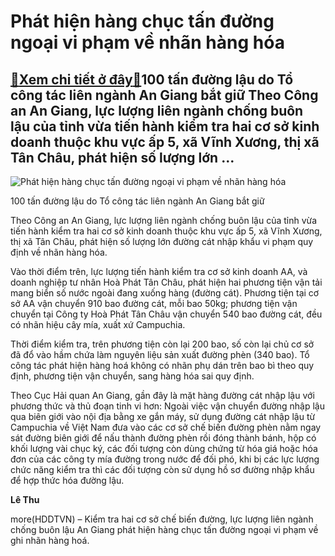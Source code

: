 Phát hiện hàng chục tấn đường ngoại vi phạm về nhãn hàng hóa
============================================================

[:gift:Xem chi tiết ở đây:gift:](https://hddtvn.com/phat-hien-hang-chuc-tan-duong-ngoai-vi-pham-ve-nhan-hang-hoa/)100 tấn đường lậu do Tổ công tác liên ngành An Giang bắt giữ Theo Công an An Giang, lực lượng liên ngành chống buôn lậu của tỉnh vừa tiến hành kiểm tra hai cơ sở kinh doanh thuộc khu vực ấp 5, xã Vĩnh Xương, thị xã Tân Châu, phát hiện số lượng lớn …
---------------------------------------------------------------------------------------------------------------------------------------------------------------------------------------------------------------------------------------------------------





![Phát hiện hàng chục tấn đường ngoại vi phạm về nhãn hàng hóa](https://hddtvn.com/wp-content/uploads/2021/01/4352_Bat_2_vo_chong_cho_100_tan_duong_cat4.jpg "Phát hiện hàng chục tấn đường ngoại vi phạm về nhãn hàng hóa")


100 tấn đường lậu do Tổ công tác liên ngành An Giang bắt giữ



Theo Công an An Giang, lực lượng liên ngành chống buôn lậu của tỉnh vừa tiến hành kiểm tra hai cơ sở kinh doanh thuộc khu vực ấp 5, xã Vĩnh Xương, thị xã Tân Châu, phát hiện số lượng lớn đường cát nhập khẩu vi phạm quy định về nhãn hàng hóa.


Vào thời điểm trên, lực lượng tiến hành kiểm tra cơ sở kinh doanh AA, và doanh nghiệp tư nhân Hoà Phát Tân Châu, phát hiện hai phương tiện vận tải mang biển số nước ngoài đang xuống hàng (đường cát). Phương tiện tại cơ sở AA vận chuyển 910 bao đường cát, mỗi bao 50kg; phương tiện vận chuyển tại Công ty Hoà Phát Tân Châu vận chuyển 540 bao đường cát, đều có nhãn hiệu cây mía, xuất xứ Campuchia.


Thời điểm kiểm tra, trên phương tiện còn lại 200 bao, số còn lại chủ cơ sở đã đổ vào hầm chứa làm nguyên liệu sản xuất đường phèn (340 bao). Tổ công tác phát hiện hàng hoá không có nhãn phụ dán trên bao bì theo quy định, phương tiện vận chuyển, sang hàng hóa sai quy định.


Theo Cục Hải quan An Giang, gần đây là mặt hàng đường cát nhập lậu với phương thức và thủ đoạn tinh vi hơn: Ngoài việc vận chuyển đường nhập lậu qua biên giới vào nội địa bằng xe gắn máy, sử dụng đường cát nhập lậu từ Campuchia về Việt Nam đưa vào các cơ sở chế biến đường phèn nằm ngay sát đường biên giới để nấu thành đường phèn rồi đóng thành bánh, hộp có khối lượng vài chục ký, các đối tượng còn dùng chứng từ hóa giá hoặc hóa đơn của các công ty mía đường trong nước để đối phó, khi bị các lực lượng chức năng kiểm tra thì các đối tượng còn sử dụng hồ sơ đường nhập khẩu để hợp thức hóa đường lậu.




**Lê Thu**



more(HDDTVN) – Kiểm tra hai cơ sở chế biến đường, lực lượng liên ngành chống buôn lậu An Giang phát hiện hàng chục tấn đường ngoại vi phạm về ghi nhãn hàng hoá.

